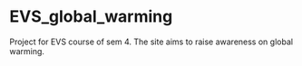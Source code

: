 # EVS_global_warming 
Project for EVS course of sem 4. The site aims to raise awareness on global warming.
